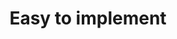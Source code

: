 ---
sitemap: false

image: "/media/landings/mfa-easy-to-implement/mfa-easy-to-implement.png"
imagePosition: "right"
budicon: 693
color: "#44C7F4"
title: "Easy to implement"
content: "You can have MFA implemented in minutes! Just flip a switch to enable the feature, select your provider (Google Authenticator or Duo), and customize it. You can even use any MFA provider or build your own, and integrate them through Auth0's extensibility."
---